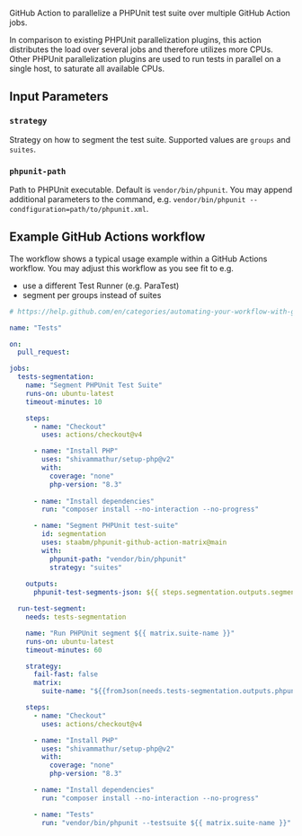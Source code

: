 GitHub Action to parallelize a PHPUnit test suite over multiple GitHub Action jobs.

In comparison to existing PHPUnit parallelization plugins, this action distributes the load over several jobs and therefore utilizes more CPUs.
Other PHPUnit parallelization plugins are used to run tests in parallel on a single host, to saturate all available CPUs.

## Input Parameters

### `strategy`

Strategy on how to segment the test suite. Supported values are `groups` and `suites`.

### `phpunit-path`

Path to PHPUnit executable. Default is `vendor/bin/phpunit`.
You may append additional parameters to the command, e.g. `vendor/bin/phpunit --condfiguration=path/to/phpunit.xml`.

## Example GitHub Actions workflow

The workflow shows a typical usage example within a GitHub Actions workflow.
You may adjust this workflow as you see fit to e.g.

- use a different Test Runner (e.g. ParaTest)
- segment per groups instead of suites

```yaml
# https://help.github.com/en/categories/automating-your-workflow-with-github-actions

name: "Tests"

on:
  pull_request:

jobs:
  tests-segmentation:
    name: "Segment PHPUnit Test Suite"
    runs-on: ubuntu-latest
    timeout-minutes: 10

    steps:
      - name: "Checkout"
        uses: actions/checkout@v4

      - name: "Install PHP"
        uses: "shivammathur/setup-php@v2"
        with:
          coverage: "none"
          php-version: "8.3"
          
      - name: "Install dependencies"
        run: "composer install --no-interaction --no-progress"

      - name: "Segment PHPUnit test-suite"
        id: segmentation
        uses: staabm/phpunit-github-action-matrix@main
        with:
          phpunit-path: "vendor/bin/phpunit"
          strategy: "suites"
          
    outputs:
      phpunit-test-segments-json: ${{ steps.segmentation.outputs.segments-json }}

  run-test-segment:
    needs: tests-segmentation

    name: "Run PHPUnit segment ${{ matrix.suite-name }}"
    runs-on: ubuntu-latest
    timeout-minutes: 60

    strategy:
      fail-fast: false
      matrix:
        suite-name: "${{fromJson(needs.tests-segmentation.outputs.phpunit-test-segments-json)}}"

    steps:
      - name: "Checkout"
        uses: actions/checkout@v4

      - name: "Install PHP"
        uses: "shivammathur/setup-php@v2"
        with:
          coverage: "none"
          php-version: "8.3"

      - name: "Install dependencies"
        run: "composer install --no-interaction --no-progress"

      - name: "Tests"
        run: "vendor/bin/phpunit --testsuite ${{ matrix.suite-name }}"

```
